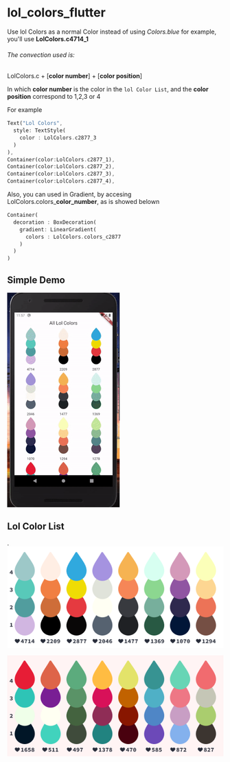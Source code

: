 # lol_colors_flutter

Use lol Colors as a normal Color instead of using *Colors.blue* for example, you'll use **LolColors.c4714_1**

###### The convection used is:

LolColors.c + [**color number**] +  [**color position**]

In which **color number** is the color in the `lol Color List`, and the **color position** correspond to 1,2,3 or 4

For example

```dart
Text("Lol Colors",
  style: TextStyle(
    color : LolColors.c2877_3
  )
),
Container(color:LolColors.c2877_1),
Container(color:LolColors.c2877_2),
Container(color:LolColors.c2877_3),
Container(color:LolColors.c2877_4),
```

Also, you can used in Gradient, by accesing LolColors.colors_**color_number**, as is showed belown

```dart
Container(
  decoration : BoxDecoration(
    gradient: LinearGradient(
      colors : LolColors.colors_c2877
    )
  )
)
```

## Simple Demo

![demo v1](https://raw.githubusercontent.com/SergioEric/lol_colors_flutter/master/resources/gifs/demo-v1.gif)


## Lol Color List

.
![lol_colors_list_1](https://raw.githubusercontent.com/SergioEric/lol_colors_flutter/master/resources/list-lol-colors/lol_colors_list_1.png)

![lol_colors_list_1](https://raw.githubusercontent.com/SergioEric/lol_colors_flutter/master/resources/list-lol-colors/lol_colors_list_2.png)




